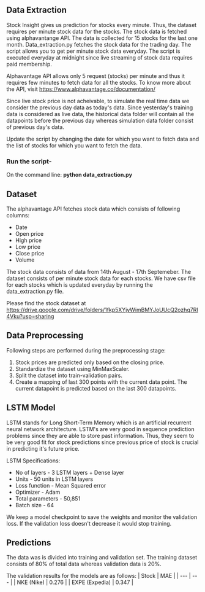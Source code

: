 

## Data Extraction

Stock Insight gives us prediction for stocks every minute. Thus, the dataset requires per minute stock data for the stocks.
The stock data is fetched using alphavantange API. The data is collected for 15 stocks for the last one month.
Data_extraction.py fetches the stock data for the trading day. The script allows you to get per minute stock data everyday.
The script is executed everyday at midnight since live streaming of stock data requires paid membership.

Alphavantage API allows only 5 request (stocks) per minute and thus it requires few minutes to fetch data for all the stocks.
To know more about the API, visit https://www.alphavantage.co/documentation/

Since live stock price is not acheivable, to simulate the real time data we consider the previous day data as today's data. Since yesterday's training data is considered as live data, the historical data folder will contain all the datapoints before the previous day whereas simulation data folder consist of previous day's data.

Update the script by changing the date for which you want to fetch data and the list of stocks for which you want to fetch the data.

### Run the script-
On the command line: <b> python data_extraction.py </b>


## Dataset
The alphavantage API fetches stock data which consists of following columns: 
* Date 
* Open price 
* High price
* Low price
* Close price
* Volume

The stock data consists of data from 14th August - 17th Septemeber. The dataset consists of per minute stock data for each stocks. 
We have csv file for each stocks which is updated everyday by running the data_extraction.py file.

Please find the stock dataset at https://drive.google.com/drive/folders/1fkp5XYjyWimBMYJoUUcQ2ozhq7RI4Vku?usp=sharing

## Data Preprocessing
Following steps are performed during the preprocessing stage:
1) Stock prices are predicted only based on the closing price.
2) Standardize the dataset using MinMaxScaler.
3) Split the dataset into train-validation pairs.
4) Create a mapping of last 300 points with the current data point. The current datapoint is predicted based on the last 300 datapoints. 

## LSTM Model

LSTM stands for Long Short-Term Memory which is an artificial recurrent neural network architecture. LSTM's are very good in sequence prediction problems since they are able to store past information.
Thus, they seem to be very good fit for stock predictions since previous price of stock is crucial in predicting it's future price.

LSTM Specifications:
* No of layers - 3 LSTM layers + Dense layer
* Units - 50 units in LSTM layers
* Loss function -  Mean Squared error
* Optimizer -  Adam
* Total parameters - 50,851
* Batch size - 64 

We keep a model checkpoint to save the weights and monitor the validation loss. If the validation loss doesn't decrease it would stop training.

## Predictions

The data was is divided into training and validation set. The training dataset consists of 80% of total data whereas validation data is 20%.

The validation results for the models are as follows:
| Stock | MAE |
| --- | --- |
| NKE (Nike) | 0.276  |
| EXPE (Expedia) | 0.347 |




